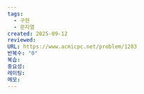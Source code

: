 ```yaml
---
tags:
  - 구현
  - 문자열
created: 2025-09-12
reviewed:
URL: https://www.acmicpc.net/problem/1283
반복수: "0"
복습:
중요성:
레이팅:
메모:
---
```

